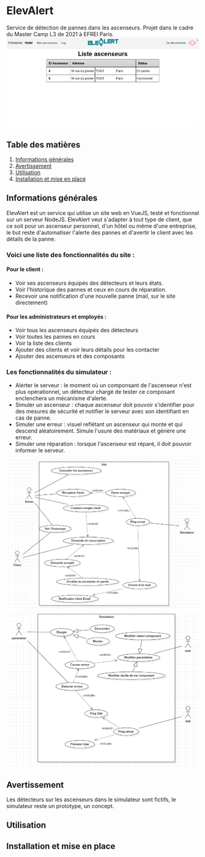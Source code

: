 # ElevAlert 
Service de détection de pannes dans les ascenseurs. Projet dans le cadre du Master Camp L3 de 2021 à EFREI Paris.  
![preview](https://github.com/TChangEfrei2023/mastercamp/blob/main/ElevAlert/client/img/screenshotClient.png)

## Table des matières
1) [Informations générales](#informations-générales)
2) [Avertissement](#avertissement)
3) [Utilisation](#utilisation)
4) [Installation et mise en place](#installation-et-mise-en-place)

## Informations générales
ElevAlert est un service qui utilise un site web en VueJS, testé et fonctionnel sur un serveur NodeJS. ElevAlert veut s'adapter à tout type de client, que ce soit pour un ascenseur personnel, d'un hôtel ou même d'une entreprise, le but reste d'automatiser l'alerte des pannes et d'avertir le client avec les détails de la panne. 
### Voici une liste des fonctionnalités du site :
#### Pour le client :
* Voir ses ascenseurs équipés des détecteurs et leurs états.
* Voir l'historique des pannes et ceux en cours de réparation.
* Recevoir une notification d'une nouvelle panne (mail, sur le site directement)


#### Pour les administrateurs et employés :
* Voir tous les ascenseurs équipés des détecteurs
* Voir toutes les pannes en cours
* Voir la liste des clients
* Ajouter des clients et voir leurs détails pour les contacter
* Ajouter des ascenseurs et des composants

### Les fonctionnalités du simulateur :
* Alerter le serveur : le moment où un componsant de l'ascenseur n'est plus opérationnel, un détecteur chargé de tester ce composant enclenchera un mécanisme d'alerte.
* Simuler un ascenseur : chaque ascenseur doit pouvoir s'identifier pour des mesures de sécurité et notifier le serveur avec son identifiant en cas de panne.
* Simuler une erreur : visuel reflétant un ascenseur qui monte et qui descend aléatoirement. Simule l'usure des matériaux et génère une erreur.
* Simuler une réparation : lorsque l'ascenseur est réparé, il doit pouvoir informer le serveur. 

![UseCaseSite](https://github.com/TChangEfrei2023/mastercamp/blob/main/ElevAlert/client/img/UseCaseSite.png)
![UseCaseSim](https://github.com/TChangEfrei2023/mastercamp/blob/main/ElevAlert/client/img/UseCaseSim.png)

## Avertissement
Les détecteurs sur les ascenseurs dans le simulateur sont fictifs, le simulateur reste un prototype, un concept.

## Utilisation



## Installation et mise en place


